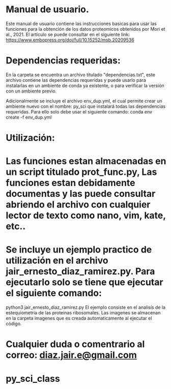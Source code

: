 # Manual de usuario.

Este manual de usuario contiene las instrucciones basicas para usar las funciones para la obtención de los datos proteomicos obtenidos por Mori et al., 2021.
El artículo se puede consultar en el siguiente link: https://www.embopress.org/doi/full/10.15252/msb.20209536

# Dependencias requeridas:
En la carpeta se encuentra un archivo titulado "dependencias.txt", este archivo contiene las dependencias requeridas y puede usarlo para instalarlas en un ambiente de conda ya existente, o para verificar la versión con un ambiente previo.

Adicionalmente se incluye el archivo env_dup.yml, el cual permite crear un ambiente nuevo con el nombre: py_sci que instalará todas las dependencias requeridas. Para ello solo debe usar el siguiente comando: 
conda env create -f env_dup.yml

# Utilización:

# Las funciones estan almacenadas en un script titulado prot_func.py, Las funciones estan debidamente documentas y las puede consultar abriendo el archivo con cualquier lector de texto como nano, vim, kate, etc..

# Se incluye un ejemplo practico de utilización en el archivo jair_ernesto_diaz_ramirez.py. Para ejecutarlo solo se tiene que ejecutar el siguiente comando:
python3 jair_ernesto_diaz_ramirez.py
El ejemplo consiste en el analisís de la estequiometria de las proteinas ribosomales. Las imagenes se almacenan en la carpeta imagenes que es creada automaticamente al ejecutar el código. 

# Cualquier duda o comentrario al correo: diaz.jair.e@gmail.com

# py_sci_class
